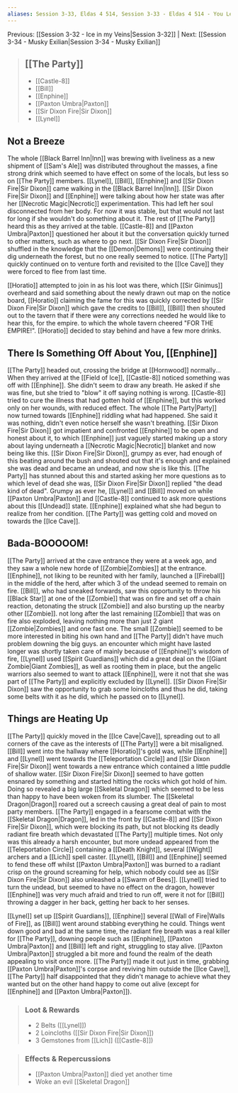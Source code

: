 ```yaml
---
aliases: Session 3-33, Eldas 4 514, Session 3-33 - Eldas 4 514 - You Left Me Breathless
---
```

Previous: [[Session 3-32 - Ice in my Veins|Session 3-32]] | Next: [[Session 3-34 - Musky Exilian|Session 3-34 - Musky Exilian]]

> ## [[The Party]]
>
> - [[Castle-8]]
> - [[Bill]]
> - [[Enphine]]
> - [[Paxton Umbra|Paxton]]
> - [[Sir Dixon Fire|Sir Dixon]]
> - [[Lynel]]

## Not a Breeze
The whole [[Black Barrel Inn|Inn]] was brewing with liveliness as a new shipment of [[Sam's Ale]] was distributed throughout the masses, a fine strong drink which seemed to have effect on some of the locals, but less so on [[The Party]] members.
[[Lynel]], [[Bill]], [[Enphine]] and [[Sir Dixon Fire|Sir Dixon]] came walking in the [[Black Barrel Inn|Inn]]. [[Sir Dixon Fire|Sir Dixon]] and [[Enphine]] were talking about how her state was after her [[Necrotic Magic|Necrotic]] experimentation. This had left her soul disconnected from her body. For now it was stable, but that would not last for long if she wouldn't do something about it. The rest of [[The Party]] heard this as they arrived at the table. [[Castle-8]] and [[Paxton Umbra|Paxton]] questioned her about it but the conversation quickly turned to other matters, such as where to go next. [[Sir Dixon Fire|Sir Dixon]] shuffled in the knowledge that the [[Demon|Demons]] were continuing their dig underneath the forest, but no one really seemed to notice. [[The Party]] quickly continued on to venture forth and revisited to the [[Ice Cave]] they were forced to flee from last time.

[[Horatio]] attempted to join in as his loot was there, which [[Sir Ginimus]] overheard and said something about the newly drawn out map on the notice board, [[Horatio]] claiming the fame for this was quickly corrected by [[Sir Dixon Fire|Sir Dixon]] which gave the credits to [[Bill]], [[Bill]] then shouted out to the tavern that if there were any corrections needed he would like to hear this, for the empire. to which the whole tavern cheered "FOR THE EMPIRE!". [[Horatio]] decided to stay behind and have a few more drinks.
## There Is Something Off About You, [[Enphine]]
[[The Party]] headed out, crossing the bridge at [[Hornwood]] normally...
When they arrived at the [[Field of Ice]], [[Castle-8]] noticed something was off with [[Enphine]]. She didn't seem to draw any breath. He asked if she was fine, but she tried to "blow" it off saying nothing is wrong. [[Castle-8]] tried to cure the illness that had gotten hold of [[Enphine]], but this worked only on her wounds, with reduced effect. The whole [[The Party|Party]] now turned towards [[Enphine]] riddling what had happened. She said it was nothing, didn't even notice herself she wasn't breathing. [[Sir Dixon Fire|Sir Dixon]] got impatient and confronted [[Enphine]] to be open and honest about it, to which [[Enphine]] just vaguely started making up a story about laying underneath a [[Necrotic Magic|Necrotic]] blanket and now being like this. [[Sir Dixon Fire|Sir Dixon]], grumpy as ever, had enough of this beating around the bush and shouted out that it's enough and explained she was dead and became an undead, and now she is like this. [[The Party]] has stunned about this and started asking her more questions as to which level of dead she was, [[Sir Dixon Fire|Sir Dixon]] replied "the dead kind of dead". Grumpy as ever he, [[Lynel]] and [[Bill]] moved on while [[Paxton Umbra|Paxton]] and [[Castle-8]] continued to ask more questions about this [[Undead]] state. [[Enphine]] explained what she had begun to realize from her condition.
[[The Party]] was getting cold and moved on towards the [[Ice Cave]].

## Bada-BOOOOOM!
[[The Party]] arrived at the cave entrance they were at a week ago, and they saw a whole new horde of [[Zombie|Zombies]] at the entrance. [[Enphine]], not liking to be reunited with her family, launched a [[Fireball]] in the middle of the herd, after which 3 of the undead seemed to remain on fire.
[[Bill]], who had sneaked forwards, saw this opportunity to throw his [[Black Star]] at one of the [[Zombie]] that was on fire and set off a chain reaction, detonating the struck [[Zombie]] and also bursting up the nearby other [[Zombie]]. not long after the last remaining [[Zombie]] that was on fire also exploded, leaving nothing more than just 2 giant [[Zombie|Zombies]] and one fast one.
The small [[Zombie]] seemed to be more interested in biting his own hand and [[The Party]] didn't have much problem downing the big guys. an encounter which might have lasted longer was shortly taken care of mainly because of [[Enphine]]'s wisdom of fire, [[Lynel]] used [[Spirit Guardians]] which did a great deal on the [[Giant Zombie|Giant Zombies]], as well as rooting them in place, but the angelic warriors also seemed to want to attack [[Enphine]], were it not that she was part of [[The Party]] and explicitly excluded by [[Lynel]].
[[Sir Dixon Fire|Sir Dixon]] saw the opportunity to grab some loincloths and thus he did, taking some belts with it as he did, which he passed on to [[Lynel]].

## Things are Heating Up
[[The Party]] quickly moved in the [[Ice Cave|Cave]], spreading out to all corners of the cave as the interests of [[The Party]] were a bit misaligned.
[[Bill]] went into the hallway where [[Horatio]]'s gold was, while [[Enphine]] and [[Lynel]] went towards the [[Teleportation Circle]] and [[Sir Dixon Fire|Sir Dixon]] went towards a new entrance which contained a little puddle of shallow water.
[[Sir Dixon Fire|Sir Dixon]] seemed to have gotten ensnared by something and started hitting the rocks which got hold of him. Doing so revealed a big large [[Skeletal Dragon]] which seemed to be less than happy to have been woken from its slumber.
The [[Skeletal Dragon|Dragon]] roared out a screech causing a great deal of pain to most party members. [[The Party]] engaged in a fearsome combat with the [[Skeletal Dragon|Dragon]], led in the front by [[Castle-8]] and [[Sir Dixon Fire|Sir Dixon]], which were blocking its path, but not blocking its deadly radiant fire breath which  devastated [[The Party]] multiple times. Not only was this already a harsh encounter, but more undead appeared from the [[Teleportation Circle]] containing a [[Death Knight]], several [[Wight]] archers and a [[Lich]] spell caster.
[[Lynel]], [[Bill]] and [[Enphine]] seemed to fend these off whilst [[Paxton Umbra|Paxton]] was burned to a radiant crisp on the ground screaming for help, which nobody could see as [[Sir Dixon Fire|Sir Dixon]] also unleashed a [[Swarm of Bees]].
[[Lynel]] tried to turn the undead, but seemed to have no effect on the dragon, however [[Enphine]] was very much afraid and tried to run off, were it not for [[Bill]] throwing a dagger in her back, getting her back to her senses.

[[Lynel]] set up [[Spirit Guardians]], [[Enphine]] several [[Wall of Fire|Walls of Fire]], as [[Bill]] went around stabbing everything he could. Things went down good and bad at the same time, the radiant fire breath was a real killer for [[The Party]], downing people such as [[Enphine]], [[Paxton Umbra|Paxton]] and [[Bill]] left and right, struggling to stay alive. [[Paxton Umbra|Paxton]] struggled a bit more and found the realm of the death appealing to visit once more.
[[The Party]] made it out just in time, grabbing [[Paxton Umbra|Paxton]]'s corpse and reviving him outside the [[Ice Cave]], [[The Party]] half disappointed that they didn't manage to achieve what they wanted but on the other hand happy to come out alive (except for [[Enphine]] and [[Paxton Umbra|Paxton]]).

> ### Loot & Rewards
>
> - 2 Belts ([[Lynel]])
> - 2 Loincloths ([[Sir Dixon Fire|Sir Dixon]])
> - 3 Gemstones from [[Lich]] ([[Castle-8]])

> ### Effects & Repercussions
>
> - [[Paxton Umbra|Paxton]] died yet another time
> - Woke an evil [[Skeletal Dragon]]

